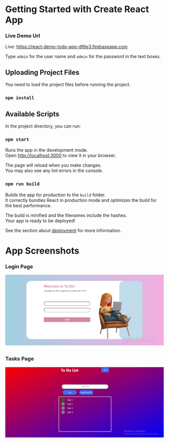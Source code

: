 # Getting Started with Create React App

### Live Demo Url

Live: https://react-demo-todo-app-df6e3.firebaseapp.com

Type `admin` for the user name and `admin` for the password in the text boxes.

## Uploading Project Files
 You need to load the project files before running the project.
 ### `npm install`
## Available Scripts

In the project directory, you can run:

### `npm start`

Runs the app in the development mode.\
Open [http://localhost:3000](http://localhost:3000) to view it in your browser.

The page will reload when you make changes.\
You may also see any lint errors in the console.


### `npm run build`

Builds the app for production to the `build` folder.\
It correctly bundles React in production mode and optimizes the build for the best performance.

The build is minified and the filenames include the hashes.\
Your app is ready to be deployed!

See the section about [deployment](https://facebook.github.io/create-react-app/docs/deployment) for more information.

# App Screenshots
### Login Page
![Login](./readme-images/login-screen.PNG)
##
### Tasks Page
![Login](./readme-images/tasks-screen.PNG)

